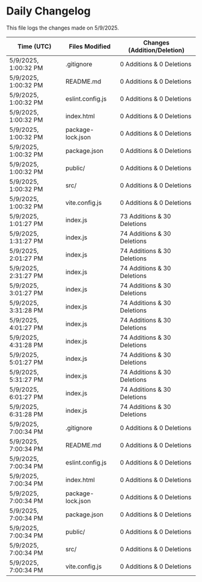 # Daily Changelog

This file logs the changes made on 5/9/2025.

| Time (UTC)             | Files Modified                    | Changes (Addition/Deletion) |
|------------------------|-----------------------------------|-----------------------------|
| 5/9/2025, 1:00:32 PM | .gitignore | 0 Additions & 0 Deletions |
| 5/9/2025, 1:00:32 PM | README.md | 0 Additions & 0 Deletions |
| 5/9/2025, 1:00:32 PM | eslint.config.js | 0 Additions & 0 Deletions |
| 5/9/2025, 1:00:32 PM | index.html | 0 Additions & 0 Deletions |
| 5/9/2025, 1:00:32 PM | package-lock.json | 0 Additions & 0 Deletions |
| 5/9/2025, 1:00:32 PM | package.json | 0 Additions & 0 Deletions |
| 5/9/2025, 1:00:32 PM | public/ | 0 Additions & 0 Deletions |
| 5/9/2025, 1:00:32 PM | src/ | 0 Additions & 0 Deletions |
| 5/9/2025, 1:00:32 PM | vite.config.js | 0 Additions & 0 Deletions |
| 5/9/2025, 1:01:27 PM | index.js | 73 Additions & 30 Deletions|
| 5/9/2025, 1:31:27 PM | index.js | 74 Additions & 30 Deletions|
| 5/9/2025, 2:01:27 PM | index.js | 74 Additions & 30 Deletions|
| 5/9/2025, 2:31:27 PM | index.js | 74 Additions & 30 Deletions|
| 5/9/2025, 3:01:27 PM | index.js | 74 Additions & 30 Deletions|
| 5/9/2025, 3:31:28 PM | index.js | 74 Additions & 30 Deletions|
| 5/9/2025, 4:01:27 PM | index.js | 74 Additions & 30 Deletions|
| 5/9/2025, 4:31:28 PM | index.js | 74 Additions & 30 Deletions|
| 5/9/2025, 5:01:27 PM | index.js | 74 Additions & 30 Deletions|
| 5/9/2025, 5:31:27 PM | index.js | 74 Additions & 30 Deletions|
| 5/9/2025, 6:01:27 PM | index.js | 74 Additions & 30 Deletions|
| 5/9/2025, 6:31:28 PM | index.js | 74 Additions & 30 Deletions|
| 5/9/2025, 7:00:34 PM | .gitignore | 0 Additions & 0 Deletions|
| 5/9/2025, 7:00:34 PM | README.md | 0 Additions & 0 Deletions|
| 5/9/2025, 7:00:34 PM | eslint.config.js | 0 Additions & 0 Deletions|
| 5/9/2025, 7:00:34 PM | index.html | 0 Additions & 0 Deletions|
| 5/9/2025, 7:00:34 PM | package-lock.json | 0 Additions & 0 Deletions|
| 5/9/2025, 7:00:34 PM | package.json | 0 Additions & 0 Deletions|
| 5/9/2025, 7:00:34 PM | public/ | 0 Additions & 0 Deletions|
| 5/9/2025, 7:00:34 PM | src/ | 0 Additions & 0 Deletions|
| 5/9/2025, 7:00:34 PM | vite.config.js | 0 Additions & 0 Deletions|
